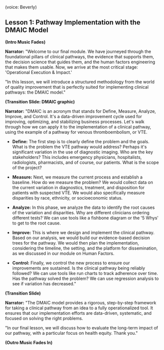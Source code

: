 (voice: Beverly)

## Lesson 1: Pathway Implementation with the DMAIC Model

**(Intro Music Fades)**

**Narrator:** "Welcome to our final module. We have journeyed through the foundational pillars of clinical pathways, the evidence that supports them, the decision science that guides them, and the human factors engineering that makes them usable. Now, we arrive at the most critical stage: 'Operational Execution & Impact.'

"In this lesson, we will introduce a structured methodology from the world of quality improvement that is perfectly suited for implementing clinical pathways: the DMAIC model."

**(Transition Slide: DMAIC graphic)**

**Narrator:** "DMAIC is an acronym that stands for Define, Measure, Analyze, Improve, and Control. It's a data-driven improvement cycle used for improving, optimizing, and stabilizing business processes. Let's walk through how we can apply it to the implementation of a clinical pathway, using the example of a pathway for venous thromboembolism, or VTE.

*   **Define:** The first step is to clearly define the problem and the goals. What is the problem the VTE pathway would address? Perhaps it's significant variation in the use of diagnostic imaging. Who are the key stakeholders? This includes emergency physicians, hospitalists, radiologists, pharmacists, and of course, our patients. What is the scope of the project?

*   **Measure:** Next, we measure the current process and establish a baseline. How do we measure the problem? We would collect data on the current variation in diagnostics, treatment, and disposition for patients with suspected VTE. We would also specifically measure disparities by race, ethnicity, or socioeconomic status.

*   **Analyze:** In this phase, we analyze the data to identify the root causes of the variation and disparities. Why are different clinicians ordering different tests? We can use tools like a fishbone diagram or the '5 Whys' to get to the root cause.

*   **Improve:** This is where we design and implement the clinical pathway. Based on our analysis, we would build our evidence-based decision trees for the pathway. We would then plan the implementation, considering the timeline, the setting, and the platform for dissemination, as we discussed in our module on Human Factors.

*   **Control:** Finally, we control the new process to ensure our improvements are sustained. Is the clinical pathway being reliably followed? We can use tools like run charts to track adherence over time. Has the pathway solved the problem? We can use regression analysis to see if variation has decreased."

**(Transition Slide)**

**Narrator:** "The DMAIC model provides a rigorous, step-by-step framework for taking a clinical pathway from an idea to a fully operationalized tool. It ensures that our implementation efforts are data-driven, systematic, and focused on solving the right problems.

"In our final lesson, we will discuss how to evaluate the long-term impact of our pathway, with a particular focus on health equity. Thank you."

**(Outro Music Fades In)**
